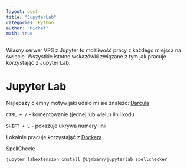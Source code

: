 ```yaml
---
layout: post
title: "JupyterLab"
categories: Python
author: "Michał"
math: true
---
```




Własny serwer VPS z Jupyter to możliwość pracy z każdego miejsca na świecie. Wszystkie istotne wskazówki związane z tym jak pracuje korzystająć z Jupyter Lab.

# Jupyter Lab

Najlepszy ciemny motyw jaki udało mi sie znaleźć: [Darcula](https://github.com/telamonian/theme-darcula)

`CTRL + /` - komentowanie (jednej lub wielu) linii kodu

`SHIFT + L` - pokazuje ukrywa numery linii

Lokalnie pracuję korzystająć z [Dockera](https://mgurg.github.io/docker/2020/08/05/Docker.html)

SpellCheck:
```
jupyter labextension install @ijmbarr/jupyterlab_spellchecker
```